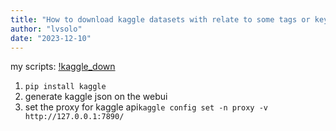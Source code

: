 ```yaml
---
title: "How to download kaggle datasets with relate to some tags or keywords"
author: "lvsolo"
date: "2023-12-10"
---
```

my scripts: [!kaggle_down](https://github.com/lvsolo/kaggle_down)

1. `pip install kaggle`
2. generate kaggle json on the webui 
3. set the proxy for kaggle api`kaggle config set -n proxy -v http://127.0.0.1:7890/`
